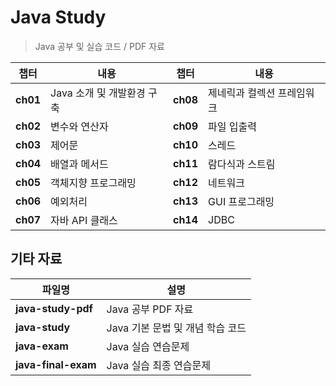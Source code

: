 # Java Study  
> Java 공부 및 실습 코드 / PDF 자료

| 챕터  | 내용  | 챕터  | 내용  |
|------|------------------------------|------|------------------------------|
| **ch01** | Java 소개 및 개발환경 구축 | **ch08** | 제네릭과 컬렉션 프레임워크 |
| **ch02** | 변수와 연산자 | **ch09** | 파일 입출력 |
| **ch03** | 제어문 | **ch10** | 스레드 |
| **ch04** | 배열과 메서드 | **ch11** | 람다식과 스트림 |
| **ch05** | 객체지향 프로그래밍 | **ch12** | 네트워크 |
| **ch06** | 예외처리 | **ch13** | GUI 프로그래밍 |
| **ch07** | 자바 API 클래스 | **ch14** | JDBC |

## 기타 자료  
| 파일명 | 설명 |
|--------|--------------------------|
| **java-study-pdf** | Java 공부 PDF 자료 |
| **java-study** | Java 기본 문법 및 개념 학습 코드 |
| **java-exam** | Java 실습 연습문제 |
| **java-final-exam** | Java 실습 최종 연습문제 |
